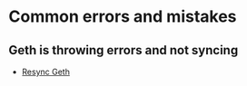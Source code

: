 # Common errors and mistakes

## Geth is throwing errors and not syncing

* [Resync Geth](../tutorials/resync-geth.md)
